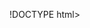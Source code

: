 !DOCTYPE html>
<html lang="ru">
<head>
    <title>Тестовая страница</title>
    <link rel="stylesheet" href="https://maxcdn.bootstrapcdn.com/font-awesome/4.5.0/css/font-awesome.min.css">
    <link rel="icon" href="/img/fav/favicon-32x32.png">
    <link rel="stylesheet" type="text/css" href="../css/main.css">
    <meta charset="UTF-8">
    <meta name="viewport" content="width=device-width, initial-scale=1">
    <style>
 
        
        .row {
            display: flex;
            flex-wrap: wrap;
        }
        
        .side {
            flex: 30%;
            background-color: #f1f1f1;
            padding: 20px;
        }
        
        .main {
            flex: 70%;
            background-color: white;
            padding: 20px;
        }
        
        .fakeimg {
            background-color: #aaa;
            width: 100%;
            padding: 2px;
        }
        
       
        
        @media screen and (max-width: 600px) {
            .row .navbar {
                flex-direction: column;
            }
        }
     </style>
</head>
<body>
<!-- Header -->
<div class="header">
    <h1>Мое портфолио</h1>
    <p>Веб сайт построен с <b>использованием</b> технологий<br> HTML и CSS</p>
    </div>

<!-- Навигационное меню -->

<div class="navbar">
    <a href="#" class="nv-active">Главная</a>
    <a href="/pages/page1.html">Галерея</a>
    <a href="#">Проекты</a>
    <a href="#">Контакты</a>
    </div>
    
<!-- Основной блок -->
<div class="row">
    <div class="side">
    <h2>Обо мне</h2>
    <h4>Умею делать верстку CSS и программировать на языке JavaScript </h4>
    <div class="fakeimg"><img src="img/AZ8.jpg" style="width: 100%;"></div>
    <p>Немного текста обо мне</p>
    <h3>Основные проекты</h3>
    <p>Название</p>
    <div class="fakeimg" style="height: 60px;">Картинка</div><br>
    <p>Название</p>
    <div class="fakeimg" style="height: 60px;">Картинка</div><br>
    <p>Название</p>
    <div class="fakeimg" style="height: 60px;">Картинка</div><br>
   </div>
   <div class="main">
    <h2>Опыт работы</h2>
    <h4>ООО "Рога и копыта", январь 2000 - декабрь 2005</h4>
    <div class="fakeimg" style="height: 200px;">Картинка</div>
    <p>Название должности</p>
    <p>Описание лалалалалаллалалалалалалалалаа</p>
    <br>
    <hr width="100%" size="2" color="blue noshade">
    <h2>Опыт работы</h2>
    <h4>ООО "Рога и копыта", январь 2000 - декабрь 2005</h4>
    <div class="fakeimg" style="height: 200px;">Картинка</div>
    <p>Название должности</p>
    <p>Описание лалалалалаллалалалалалалалалаа</p>   
    </div> 
</div>
